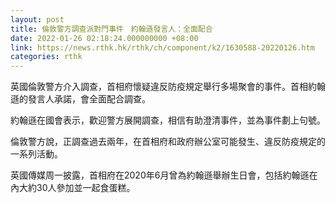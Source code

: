 ```yaml
---
layout: post
title: 倫敦警方調查派對門事件　約翰遜發言人：全面配合
date: 2022-01-26 02:18:24.000000000 +08:00
link: https://news.rthk.hk/rthk/ch/component/k2/1630588-20220126.htm
categories: rthk
---
```


英國倫敦警方介入調查，首相府懷疑違反防疫規定舉行多場聚會的事件。首相約翰遜的發言人承諾，會全面配合調查。

約翰遜在國會表示，歡迎警方展開調查，相信有助澄清事件，並為事件劃上句號。

倫敦警方說，正調查過去兩年，在首相府和政府辦公室可能發生、違反防疫規定的一系列活動。

英國傳媒周一披露，首相府在2020年6月曾為約翰遜舉辦生日會，包括約翰遜在內大約30人參加並一起食蛋糕。
